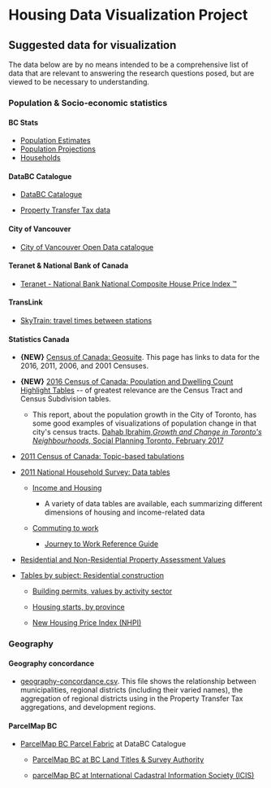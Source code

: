 # Housing Data Visualization Project

## Suggested data for visualization

The data below are by no means intended to be a comprehensive list of data that are relevant to answering the research questions posed, but are viewed to be necessary to understanding.

### Population & Socio-economic statistics

#### BC Stats

- [Population Estimates](http://www.bcstats.gov.bc.ca/StatisticsBySubject/Demography/PopulationEstimates.aspx)
- [Population Projections](http://www.bcstats.gov.bc.ca/StatisticsBySubject/Demography/PopulationProjections.aspx)
- [Households](http://www.bcstats.gov.bc.ca/StatisticsBySubject/Demography/Households.aspx)


#### DataBC Catalogue

- [DataBC Catalogue](https://catalogue.data.gov.bc.ca/dataset?download_audience=Public)

- [Property Transfer Tax data](https://catalogue.data.gov.bc.ca/dataset/property-transfer-tax-data)

#### City of Vancouver 

- [City of Vancouver Open Data catalogue](http://vancouver.ca/your-government/open-data-catalogue.aspx)

#### Teranet & National Bank of Canada

- [Teranet - National Bank National Composite House Price Index ™](http://www.housepriceindex.ca/)

#### TransLink

- [SkyTrain: travel times between stations](http://www.translink.ca/site-info/document-library-result.aspx?id={0F4E7466-A7AB-4D17-8241-D9D01C23EE9A}|{72FCB85B-D728-4710-BF91-C4F8D308107E}|{B11A2FC3-956F-403F-8FCC-2F1F9D44EE1A}&ref={FFCD8EFA-A8B3-47FA-97D3-4523903C5195})

#### Statistics Canada

- **{NEW}** [Census of Canada: Geosuite](http://www12.statcan.gc.ca/census-recensement/2011/geo/ref/geosuite-eng.cfm). This page has links to data for the 2016, 2011, 2006, and 2001 Censuses. 

- **{NEW}** [2016 Census of Canada: Population and Dwelling Count Highlight Tables](http://www12.statcan.gc.ca/census-recensement/2016/dp-pd/hlt-fst/pd-pl/comprehensive.cfm) -- of greatest relevance are the Census Tract and Census Subdivision tables.
  - This report, about the population growth in the City of Toronto, has some good examples of visualizations of population change in that city's census tracts.  [Dahab Ibrahim,_Growth and Change in Toronto's Neighbourhoods_, Social Planning Toronto, February 2017](http://www.socialplanningtoronto.org/new_census_report_shows_toronto_faces_unprecedented_density_surge_leaving_city_struggling_to_keep_pace)

- [2011 Census of Canada: Topic-based tabulations](http://www12.statcan.gc.ca/census-recensement/2011/dp-pd/tbt-tt/Index-eng.cfm)

- [2011 National Household Survey: Data tables](http://www12.statcan.gc.ca/nhs-enm/2011/dp-pd/dt-td/Index-eng.cfm)

   - [Income and Housing](http://www12.statcan.gc.ca/nhs-enm/2011/dp-pd/dt-td/Lp-eng.cfm?LANG=E&APATH=3&DETAIL=0&DIM=0&FL=A&FREE=0&GC=0&GID=0&GK=0&GRP=0&PID=0&PRID=0&PTYPE=105277&S=0&SHOWALL=0&SUB=0&Temporal=2013&THEME=98&VID=0&VNAMEE=&VNAMEF=)
       - A variety of data tables are available, each summarizing different dimensions of housing and income-related data

   - [Commuting to work](http://www12.statcan.gc.ca/nhs-enm/2011/as-sa/99-012-x/99-012-x2011003_1-eng.cfm)
   
      - [Journey to Work Reference Guide](https://www12.statcan.gc.ca/nhs-enm/2011/ref/guides/99-012-x/99-012-x2011008-eng.cfm)

- [Residential and Non-Residential Property Assessment Values](http://www23.statcan.gc.ca/imdb/p2SV.pl?Function=getSurvey&Id=318595)

- [Tables by subject: Residential construction](http://www.statcan.gc.ca/tables-tableaux/sum-som/l01/ind01/l3_2162_2166-eng.htm?hili_cpis04)

   - [Building permits, values by activity sector](http://www5.statcan.gc.ca/cansim/a26?lang=eng&retrLang=eng&id=0260003&&pattern=&stByVal=1&p1=1&p2=37&tabMode=dataTable&csid=)
   
   - [Housing starts, by province](http://www.statcan.gc.ca/tables-tableaux/sum-som/l01/cst01/manuf05-eng.htm)

   - [New Housing Price Index (NHPI)](http://www.statcan.gc.ca/tables-tableaux/sum-som/l01/cst01/manuf12-eng.htm)


### Geography

#### Geography concordance

- [geography-concordance.csv](housing-data-visualization-project/data/geography-concordance.csv). This file shows the relationship between municipalities, regional districts (including their varied names), the aggregation of regional districts using in the Property Transfer Tax aggregations, and development regions.

#### ParcelMap BC

- [ParcelMap BC Parcel Fabric](https://catalogue.data.gov.bc.ca/pt_BR/dataset/parcelmap-bc-parcel-fabric) at DataBC Catalogue

   - [ParcelMap BC at BC Land Titles & Survey Authority](https://ltsa.ca/online-services/parcelmap-bc)

   - [parcelMap BC at International Cadastral Information Society (ICIS)](http://www.icisociety.ca/parcelmap-bc/parcelmap-bc/)
